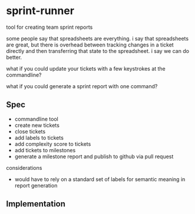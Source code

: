 # sprint-runner
tool for creating team sprint reports

some people say that spreadsheets are everything. i say that spreadsheets are great,
but there is overhead between tracking changes in a ticket directly and then transferring
that state to the spreadsheet. i say we can do better.

what if you could update your tickets with a few keystrokes at the commandline?

what if you could generate a sprint report with one command?

Spec
----

- commandline tool
- create new tickets
- close tickets
- add labels to tickets
- add complexity score to tickets
- add tickets to milestones
- generate a milestone report and publish to github via pull request

considerations
- would have to rely on a standard set of labels for semantic meaning in report generation

Implementation
--------------
